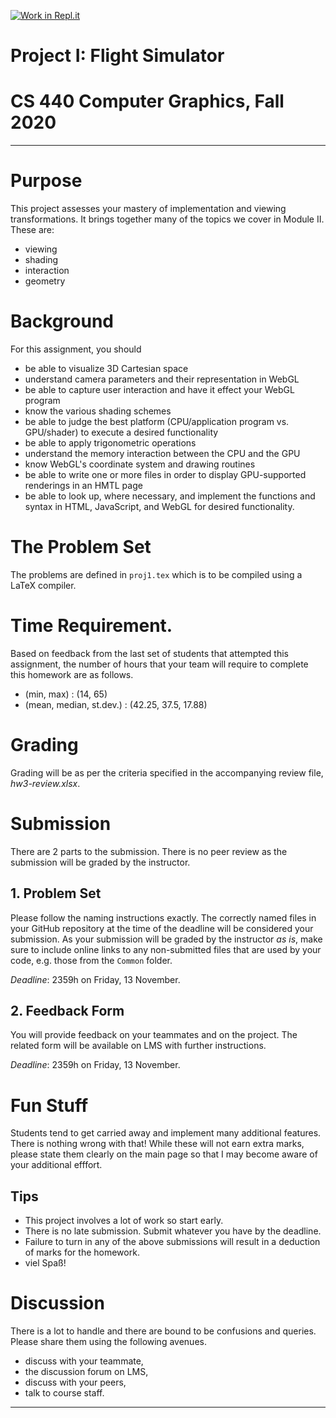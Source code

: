 [![Work in Repl.it](https://classroom.github.com/assets/work-in-replit-14baed9a392b3a25080506f3b7b6d57f295ec2978f6f33ec97e36a161684cbe9.svg)](https://classroom.github.com/online_ide?assignment_repo_id=318609&assignment_repo_type=GroupAssignmentRepo)
# Project I: Flight Simulator
# CS 440 Computer Graphics, Fall 2020
***

# Purpose

This project assesses your mastery of implementation and viewing transformations. It brings together many of the topics we cover in Module II. These are:

- viewing
- shading
- interaction
- geometry

# Background

For this assignment, you should
- be able to visualize 3D Cartesian space
- understand camera parameters and their representation in WebGL
- be able to capture user interaction and have it effect your WebGL program
- know the various shading schemes
- be able to judge the best platform (CPU/application program vs. GPU/shader) to execute a desired functionality
- be able to apply trigonometric operations
- understand the memory interaction between the CPU and the GPU
- know WebGL's coordinate system and drawing routines
- be able to write one or more files in order to display GPU-supported renderings in an HMTL page
- be able to look up, where necessary, and implement the functions and syntax in HTML, JavaScript, and WebGL for desired functionality.

# The Problem Set

The problems are defined in `proj1.tex` which is to be compiled using a LaTeX compiler.

# Time Requirement.

Based on feedback from the last set of students that attempted this assignment, the number of hours that your team will require to complete this homework are as follows.

- (min, max) : (14, 65)
- (mean, median, st.dev.) : (42.25, 37.5, 17.88)

# Grading

Grading will be as per the criteria specified in the accompanying review file, _hw3-review.xlsx_.

# Submission

There are 2 parts to the submission. There is no peer review as the submission will be graded by the instructor.

## 1. Problem Set

Please follow the naming instructions exactly. The correctly named files in your GitHub repository at the time of the deadline will be considered your submission. As your submission will be graded by the instructor _as is_, make sure to include online links to any non-submitted files that are used by your code, e.g. those from the `Common` folder.

_Deadline_: 2359h on Friday, 13 November.

## 2. Feedback Form

You will provide feedback on your teammates and on the project. The related form will be available on LMS with further instructions.

_Deadline_: 2359h on Friday, 13 November.

# Fun Stuff

Students tend to get carried away and implement many additional features. There is nothing wrong with that! While these will not earn extra marks, please state them clearly on the main page so that I may become aware of your additional efffort.

## Tips

- This project involves a lot of work so start early.
- There is no late submission. Submit whatever you have by the deadline.
- Failure to turn in any of the above submissions will result in a deduction of marks for the homework.
- viel Spaß!


# Discussion

There is a lot to handle and there are bound to be confusions and queries. Please share them using the following avenues.


- discuss with your teammate,
- the discussion forum on LMS,
- discuss with your peers,
- talk to course staff.

----------
